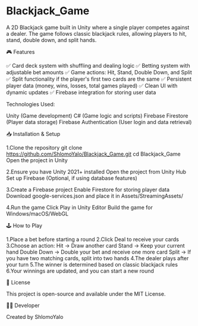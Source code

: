 # Blackjack_Game
A 2D Blackjack game built in Unity where a single player competes against a dealer. The game follows classic blackjack rules, allowing players to hit, stand, double down, and split hands.

🎮 Features

✅ Card deck system with shuffling and dealing logic
✅ Betting system with adjustable bet amounts
✅ Game actions: Hit, Stand, Double Down, and Split
✅ Split functionality if the player's first two cards are the same
✅ Persistent player data (money, wins, losses, total games played)
✅ Clean UI with dynamic updates
✅ Firebase integration for storing user data

Technologies Used:

Unity (Game development)
C# (Game logic and scripts)
Firebase Firestore (Player data storage)
Firebase Authentication (User login and data retrieval)

📥 Installation & Setup

1.Clone the repository
   git clone https://github.com/ShlomoYalo/Blackjack_Game.git
   cd Blackjack_Game
   Open the project in Unity

2.Ensure you have Unity 2021+ installed
   Open the project from Unity Hub
   Set up Firebase (Optional, if using database features)

3.Create a Firebase project
   Enable Firestore for storing player data
   Download google-services.json and place it in Assets/StreamingAssets/

4.Run the game
   Click Play in Unity Editor
   Build the game for Windows/macOS/WebGL

🕹️ How to Play

  1.Place a bet before starting a round
  2.Click Deal to receive your cards
  3.Choose an action:
    Hit → Draw another card
    Stand → Keep your current hand
    Double Down → Double your bet and receive one more card
    Split → If you have two matching cards, split into two hands
  4.The dealer plays after your turn
  5.The winner is determined based on classic blackjack rules
  6.Your winnings are updated, and you can start a new round

📄 License

This project is open-source and available under the MIT License.

👨‍💻 Developer

Created by ShlomoYalo


